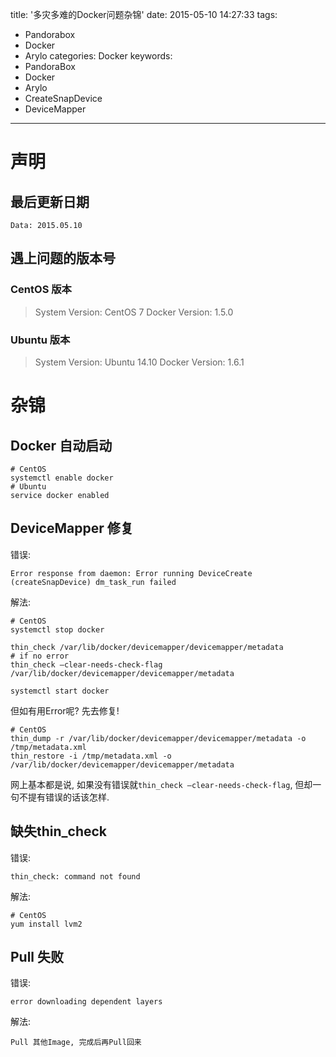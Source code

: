 title: '多灾多难的Docker问题杂锦'
date: 2015-05-10 14:27:33
tags:
  - Pandorabox
  - Docker
  - Arylo
categories: Docker
keywords:
  - PandoraBox
  - Docker
  - Arylo
  - CreateSnapDevice
  - DeviceMapper
---

# 声明
## 最后更新日期
```
Data: 2015.05.10
```

## 遇上问题的版本号
### CentOS 版本
> System Version: CentOS 7
> Docker Version: 1.5.0

### Ubuntu 版本
> System Version: Ubuntu 14.10
> Docker Version: 1.6.1

# 杂锦

## Docker 自动启动
```
# CentOS
systemctl enable docker
# Ubuntu
service docker enabled
```

## DeviceMapper 修复
错误:
```
Error response from daemon: Error running DeviceCreate (createSnapDevice) dm_task_run failed
```

解法:
```
# CentOS
systemctl stop docker

thin_check /var/lib/docker/devicemapper/devicemapper/metadata
# if no error
thin_check –clear-needs-check-flag /var/lib/docker/devicemapper/devicemapper/metadata

systemctl start docker
```
但如有用Error呢? 先去修复!
```
# CentOS
thin_dump -r /var/lib/docker/devicemapper/devicemapper/metadata -o /tmp/metadata.xml
thin_restore -i /tmp/metadata.xml -o /var/lib/docker/devicemapper/devicemapper/metadata
```
网上基本都是说, 如果没有错误就`thin_check –clear-needs-check-flag`, 但却一句不提有错误的话该怎样.

## 缺失thin_check
错误:
```
thin_check: command not found
```

解法:
```
# CentOS
yum install lvm2
```

## Pull 失败
错误:
```
error downloading dependent layers
```

解法:
```
Pull 其他Image, 完成后再Pull回来
```

